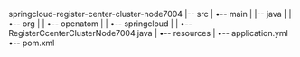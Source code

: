 springcloud-register-center-cluster-node7004
|-- src
|   •-- main
|       |-- java
|       |   •-- org
|       |       •-- openatom
|       |           •-- springcloud
|       |               •-- RegisterCcenterClusterNode7004.java
|       •-- resources
|           •-- application.yml
•-- pom.xml